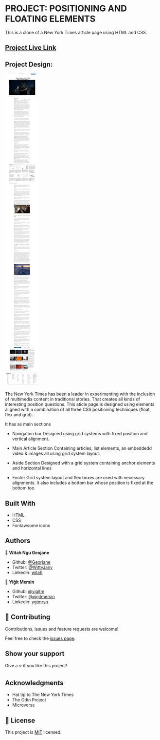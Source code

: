 # PROJECT: POSITIONING AND FLOATING ELEMENTS

This is a clone of a New York Times article page using HTML and CSS.

## [Project Live Link](https://raw.githack.com/Georjane/New-York-Times-Article/feature_NY_Times_Article/index.html)

## Project Design:

![Project Design](images/screenshot.png)

The New York Times has been a leader in experimenting with the inclusion of multimedia content in traditional stories. That creates all kinds of interesting position questions.
This aticle page is designed using elements aligned with a combination of all three CSS positioning techniques (float, flex and grid).

It has as main sections

- Navigation bar
  Designed using grid systems with fixed position and vertical alignment.

- Main Article Section
  Containing articles, list elements, an embeddedd video & images all using grid system layout.

- Aside Section
  Designed with a grid system containing anchor elements and horizontal lines

- Footer
  Grid system layout and flex boxes are used with necessary alignments. It also includes a bottom bar whose position is fixed at the bottom too.

## Built With

- HTML
- CSS
- Fontawsome icons

## Authors

👤 **Witah Ngu Geojane**

- Github: [@Georjane](https://github.com/Georjane)
- Twitter: [@WittyJany](https://twitter.com/WittyJany)
- Linkedin: [witah](https://www.linkedin.com/in/witah-georjane-74b8bb184)

👤 **Yiğit Mersin**

- Github: [@yigitm](https://github.com/yigitm)
- Twitter: [@yigitmersin](https://twitter.com/ygtmrsn)
- Linkedin: [ygtmrsn](https://www.linkedin.com/in/yigitmersin)

## 🤝 Contributing

Contributions, issues and feature requests are welcome!

Feel free to check the [issues page](https://github.com/Georjane/New-York-Times-Article/issues).

## Show your support

Give a ⭐️ if you like this project!

## Acknowledgments

- Hat tip to The New York Times
- The Odin Project
- Microverse

## 📝 License

This project is [MIT](lic.url) licensed.
